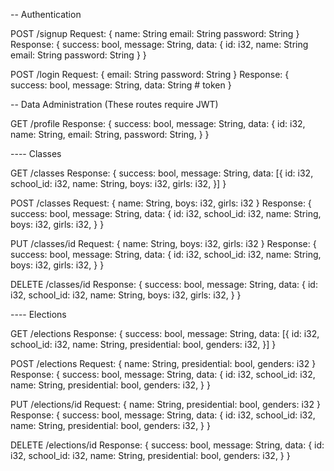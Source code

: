-- Authentication

POST /signup
    Request: {
        name: String
        email: String
        password: String
    }
    Response: {
        success: bool,
        message: String,
        data: {
            id: i32,
            name: String
            email: String
            password: String
        }
    }



POST /login
    Request: {
        email: String
        password: String
    }
    Response: {
        success: bool,
        message: String,
        data: String        # token
    }


-- Data Administration (These routes require JWT)

GET /profile
    Response: {
        success: bool,
        message: String,
        data: {
            id: i32,
            name: String,
            email: String,
            password: String,
        }
    }

---- Classes

GET /classes
    Response: {
        success: bool,
        message: String,
        data: [{
            id: i32,
            school_id: i32,
            name: String,
            boys: i32,
            girls: i32,
        }]
    }


POST /classes
    Request: {
        name: String,
        boys: i32,
        girls: i32
    }
    Response: {
        success: bool,
        message: String,
        data: {
            id: i32,
            school_id: i32,
            name: String,
            boys: i32,
            girls: i32,
        }
    }

PUT /classes/id
    Request: {
        name: String,
        boys: i32,
        girls: i32
    }
    Response: {
        success: bool,
        message: String,
        data: {
            id: i32,
            school_id: i32,
            name: String,
            boys: i32,
            girls: i32,
        }
    }

DELETE /classes/id
    Response: {
        success: bool,
        message: String,
        data: {
            id: i32,
            school_id: i32,
            name: String,
            boys: i32,
            girls: i32,
        }
    }

---- Elections

GET /elections
    Response: {
        success: bool,
        message: String,
        data: [{
            id: i32,
            school_id: i32,
            name: String,
            presidential: bool,
            genders: i32,
        }]
    }


POST /elections
    Request: {
        name: String,
        presidential: bool,
        genders: i32
    }
    Response: {
        success: bool,
        message: String,
        data: {
            id: i32,
            school_id: i32,
            name: String,
            presidential: bool,
            genders: i32,
        }
    }

PUT /elections/id
    Request: {
        name: String,
        presidential: bool,
        genders: i32
    }
    Response: {
        success: bool,
        message: String,
        data: {
            id: i32,
            school_id: i32,
            name: String,
            presidential: bool,
            genders: i32,
        }
    }

DELETE /elections/id
    Response: {
        success: bool,
        message: String,
        data: {
            id: i32,
            school_id: i32,
            name: String,
            presidential: bool,
            genders: i32,
        }
    }


